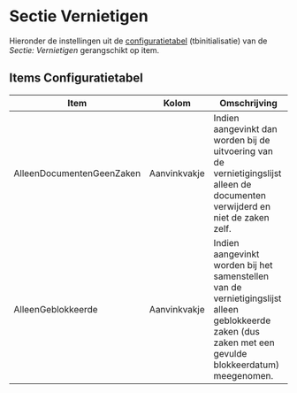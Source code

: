 # Sectie Vernietigen

Hieronder de instellingen uit de [configuratietabel](/docs/instellen_inrichten/configuratie/README.md) (tbinitialisatie) van de _Sectie: Vernietigen_ gerangschikt op item.

## Items Configuratietabel

| Item                      | Kolom        | Omschrijving                                                              |
|---------------------------|--------------|---------------------------------------------------------------------------|
| AlleenDocumentenGeenZaken | Aanvinkvakje | Indien aangevinkt dan worden bij de uitvoering van de vernietigingslijst alleen de documenten verwijderd en niet de zaken zelf. |
| AlleenGeblokkeerde        | Aanvinkvakje | Indien aangevinkt worden bij het samenstellen van de vernietigingslijst alleen geblokkeerde zaken (dus zaken met een gevulde blokkeerdatum) meegenomen. |
